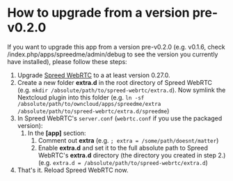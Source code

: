 # How to upgrade from a version pre-v0.2.0

If you want to upgrade this app from a version pre-v0.2.0 (e.g. v0.1.6, check
/index.php/apps/spreedme/admin/debug to see the version you currently have installed),
please follow these steps:

1. Upgrade [Spreed WebRTC](https://github.com/strukturag/spreed-webrtc) to a at least version 0.27.0.
2. Create a new folder **extra.d** in the root directory of Spreed WebRTC (e.g. `mkdir /absolute/path/to/spreed-webrtc/extra.d`). Now symlink the Nextcloud plugin into this folder (e.g. `ln -sf /absolute/path/to/owncloud/apps/spreedme/extra /absolute/path/to/spreed-webrtc/extra.d/spreedme`)
3. In Spreed WebRTC's `server.conf` (`webrtc.conf` if you use the packaged version):
   1. In the **[app]** section:
      1. Comment out **extra**
         (e.g. `; extra = /some/path/doesnt/matter`)
      2. Enable **extra.d** and set it to the full absolute path to Spreed WebRTC's **extra.d** directory (the directory you created in step 2.)
         (e.g. `extra.d = /absolute/path/to/spreed-webrtc/extra.d`)
3. That's it. Reload Spreed WebRTC now.
